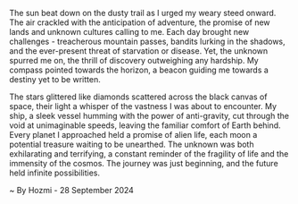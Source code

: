 
The sun beat down on the dusty trail as I urged my weary steed onward.  The air crackled with the anticipation of adventure, the promise of new lands and unknown cultures calling to me. Each day brought new challenges - treacherous mountain passes, bandits lurking in the shadows, and the ever-present threat of starvation or disease.  Yet, the unknown spurred me on, the thrill of discovery outweighing any hardship.  My compass pointed towards the horizon, a beacon guiding me towards a destiny yet to be written. 

The stars glittered like diamonds scattered across the black canvas of space, their light a whisper of the vastness I was about to encounter. My ship, a sleek vessel humming with the power of anti-gravity, cut through the void at unimaginable speeds, leaving the familiar comfort of Earth behind. Every planet I approached held a promise of alien life, each moon a potential treasure waiting to be unearthed.  The unknown was both exhilarating and terrifying, a constant reminder of the fragility of life and the immensity of the cosmos. The journey was just beginning, and the future held infinite possibilities. 

~ By Hozmi - 28 September 2024
